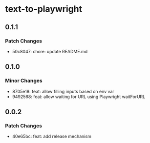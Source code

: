 # text-to-playwright

## 0.1.1

### Patch Changes

- 50c8047: chore: update README.md

## 0.1.0

### Minor Changes

- 8705e18: feat: allow filling inputs based on env var
- 9492568: feat: allow waiting for URL using Playwright waitForURL

## 0.0.2

### Patch Changes

- 40e65bc: feat: add release mechanism
